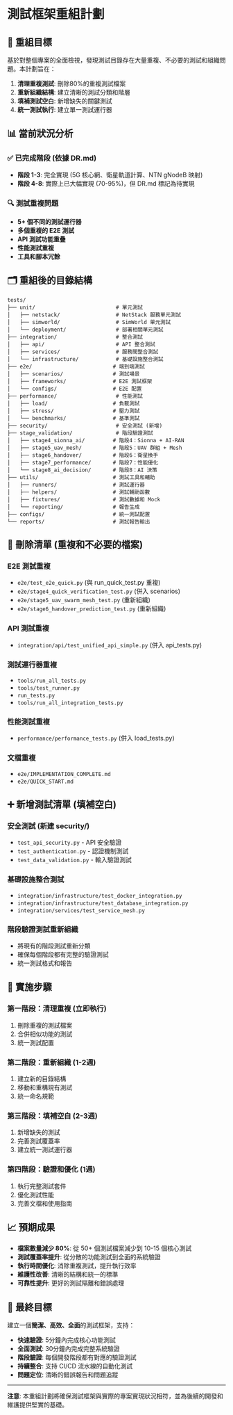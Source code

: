 # 測試框架重組計劃

## 🎯 重組目標

基於對整個專案的全面檢視，發現測試目錄存在大量重複、不必要的測試和組織問題。本計劃旨在：

1. **清理重複測試**: 刪除80%的重複測試檔案
2. **重新組織結構**: 建立清晰的測試分類和階層
3. **填補測試空白**: 新增缺失的關鍵測試
4. **統一測試執行**: 建立單一測試運行器

## 📊 當前狀況分析

### ✅ 已完成階段 (依據 DR.md)
- **階段 1-3**: 完全實現 (5G 核心網、衛星軌道計算、NTN gNodeB 映射)
- **階段 4-8**: 實際上已大幅實現 (70-95%)，但 DR.md 標記為待實現

### 🔍 測試重複問題
- **5+ 個不同的測試運行器**
- **多個重複的 E2E 測試**
- **API 測試功能重疊**
- **性能測試重複**
- **工具和腳本冗餘**

## 🗂️ 重組後的目錄結構

```
tests/
├── unit/                          # 單元測試
│   ├── netstack/                  # NetStack 服務單元測試
│   ├── simworld/                  # SimWorld 單元測試
│   └── deployment/                # 部署相關單元測試
├── integration/                   # 整合測試
│   ├── api/                       # API 整合測試
│   ├── services/                  # 服務間整合測試
│   └── infrastructure/            # 基礎設施整合測試
├── e2e/                          # 端到端測試
│   ├── scenarios/                # 測試場景
│   ├── frameworks/               # E2E 測試框架
│   └── configs/                  # E2E 配置
├── performance/                   # 性能測試
│   ├── load/                     # 負載測試
│   ├── stress/                   # 壓力測試
│   └── benchmarks/               # 基準測試
├── security/                      # 安全測試 (新增)
├── stage_validation/              # 階段驗證測試
│   ├── stage4_sionna_ai/         # 階段4：Sionna + AI-RAN
│   ├── stage5_uav_mesh/          # 階段5：UAV 群組 + Mesh
│   ├── stage6_handover/          # 階段6：衛星換手
│   ├── stage7_performance/       # 階段7：性能優化
│   └── stage8_ai_decision/       # 階段8：AI 決策
├── utils/                        # 測試工具和輔助
│   ├── runners/                  # 測試運行器
│   ├── helpers/                  # 測試輔助函數
│   ├── fixtures/                 # 測試數據和 Mock
│   └── reporting/                # 報告生成
├── configs/                      # 統一測試配置
└── reports/                      # 測試報告輸出
```

## 🚮 刪除清單 (重複和不必要的檔案)

### E2E 測試重複
- `e2e/test_e2e_quick.py` (與 run_quick_test.py 重複)
- `e2e/stage4_quick_verification_test.py` (併入 scenarios)
- `e2e/stage5_uav_swarm_mesh_test.py` (重新組織)
- `e2e/stage6_handover_prediction_test.py` (重新組織)

### API 測試重複
- `integration/api/test_unified_api_simple.py` (併入 api_tests.py)

### 測試運行器重複
- `tools/run_all_tests.py`
- `tools/test_runner.py`
- `run_tests.py`
- `tools/run_all_integration_tests.py`

### 性能測試重複
- `performance/performance_tests.py` (併入 load_tests.py)

### 文檔重複
- `e2e/IMPLEMENTATION_COMPLETE.md`
- `e2e/QUICK_START.md`

## ➕ 新增測試清單 (填補空白)

### 安全測試 (新建 security/)
- `test_api_security.py` - API 安全驗證
- `test_authentication.py` - 認證機制測試
- `test_data_validation.py` - 輸入驗證測試

### 基礎設施整合測試
- `integration/infrastructure/test_docker_integration.py`
- `integration/infrastructure/test_database_integration.py`
- `integration/services/test_service_mesh.py`

### 階段驗證測試重新組織
- 將現有的階段測試重新分類
- 確保每個階段都有完整的驗證測試
- 統一測試格式和報告

## 🔧 實施步驟

### 第一階段：清理重複 (立即執行)
1. 刪除重複的測試檔案
2. 合併相似功能的測試
3. 統一測試配置

### 第二階段：重新組織 (1-2週)
1. 建立新的目錄結構
2. 移動和重構現有測試
3. 統一命名規範

### 第三階段：填補空白 (2-3週)
1. 新增缺失的測試
2. 完善測試覆蓋率
3. 建立統一測試運行器

### 第四階段：驗證和優化 (1週)
1. 執行完整測試套件
2. 優化測試性能
3. 完善文檔和使用指南

## 📈 預期成果

- **檔案數量減少 80%**: 從 50+ 個測試檔案減少到 10-15 個核心測試
- **測試覆蓋率提升**: 從分散的功能測試到全面的系統驗證
- **執行時間優化**: 消除重複測試，提升執行效率
- **維護性改善**: 清晰的結構和統一的標準
- **可靠性提升**: 更好的測試隔離和錯誤處理

## 🎯 最終目標

建立一個**簡潔、高效、全面**的測試框架，支持：
- **快速驗證**: 5分鐘內完成核心功能測試
- **全面測試**: 30分鐘內完成完整系統驗證
- **階段驗證**: 每個開發階段都有對應的驗證測試
- **持續整合**: 支持 CI/CD 流水線的自動化測試
- **問題定位**: 清晰的錯誤報告和問題追蹤

---

**注意**: 本重組計劃將確保測試框架與實際的專案實現狀況相符，並為後續的開發和維護提供堅實的基礎。